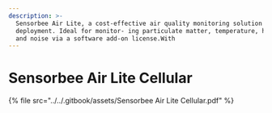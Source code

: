 ```yaml
---
description: >-
  Sensorbee Air Lite, a cost-effective air quality monitoring solution for mass
  deployment. Ideal for monitor- ing particulate matter, temperature, humidity,
  and noise via a software add-on license.With
---
```


# Sensorbee Air Lite Cellular

{% file src="../../.gitbook/assets/Sensorbee Air Lite Cellular.pdf" %}
